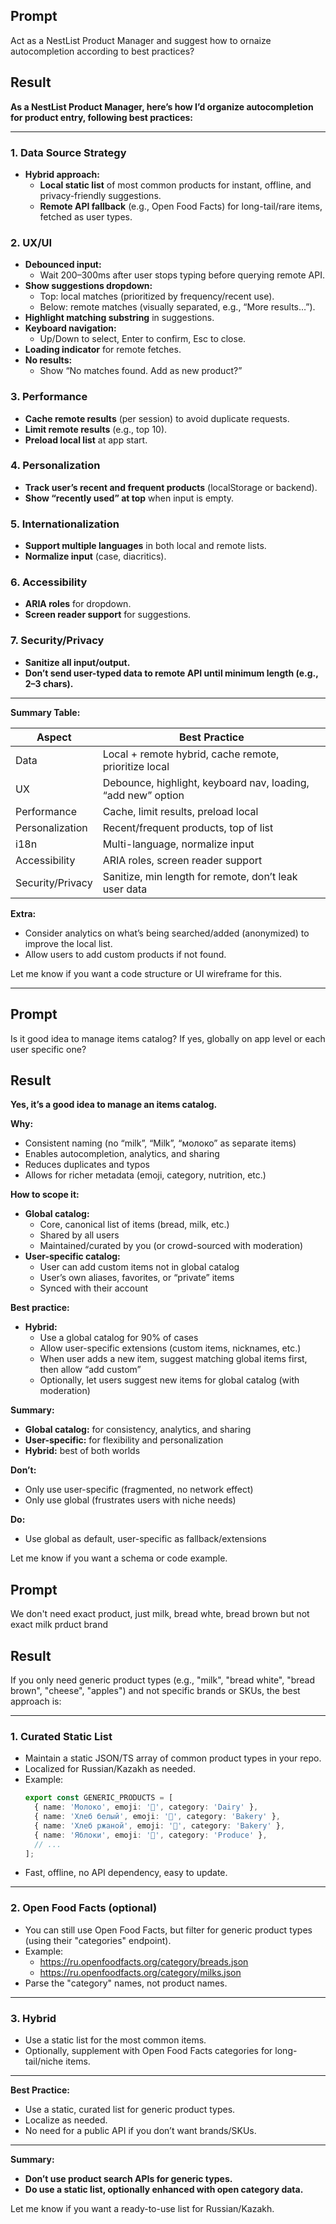 ## Prompt

Act as a NestList Product Manager and suggest how to ornaize autocompletion according to best practices?

## Result

**As a NestList Product Manager, here’s how I’d organize autocompletion for product entry, following best practices:**

---

### 1. **Data Source Strategy**
- **Hybrid approach:**  
  - **Local static list** of most common products for instant, offline, and privacy-friendly suggestions.
  - **Remote API fallback** (e.g., Open Food Facts) for long-tail/rare items, fetched as user types.

### 2. **UX/UI**
- **Debounced input:**  
  - Wait 200–300ms after user stops typing before querying remote API.
- **Show suggestions dropdown:**  
  - Top: local matches (prioritized by frequency/recent use).
  - Below: remote matches (visually separated, e.g., “More results…”).
- **Highlight matching substring** in suggestions.
- **Keyboard navigation:**  
  - Up/Down to select, Enter to confirm, Esc to close.
- **Loading indicator** for remote fetches.
- **No results:**  
  - Show “No matches found. Add as new product?”

### 3. **Performance**
- **Cache remote results** (per session) to avoid duplicate requests.
- **Limit remote results** (e.g., top 10).
- **Preload local list** at app start.

### 4. **Personalization**
- **Track user’s recent and frequent products** (localStorage or backend).
- **Show “recently used” at top** when input is empty.

### 5. **Internationalization**
- **Support multiple languages** in both local and remote lists.
- **Normalize input** (case, diacritics).

### 6. **Accessibility**
- **ARIA roles** for dropdown.
- **Screen reader support** for suggestions.

### 7. **Security/Privacy**
- **Sanitize all input/output.**
- **Don’t send user-typed data to remote API until minimum length (e.g., 2–3 chars).**

---

**Summary Table:**

| Aspect           | Best Practice                                                                 |
|------------------|-------------------------------------------------------------------------------|
| Data             | Local + remote hybrid, cache remote, prioritize local                         |
| UX               | Debounce, highlight, keyboard nav, loading, “add new” option                  |
| Performance      | Cache, limit results, preload local                                           |
| Personalization  | Recent/frequent products, top of list                                         |
| i18n             | Multi-language, normalize input                                               |
| Accessibility    | ARIA roles, screen reader support                                             |
| Security/Privacy | Sanitize, min length for remote, don’t leak user data                         |


**Extra:**  
- Consider analytics on what’s being searched/added (anonymized) to improve the local list.
- Allow users to add custom products if not found.

Let me know if you want a code structure or UI wireframe for this.

---

## Prompt

Is it good idea to manage items catalog?
If yes, globally on app level or each user specific one?

## Result

**Yes, it’s a good idea to manage an items catalog.**

**Why:**  
- Consistent naming (no “milk”, “Milk”, “молоко” as separate items)
- Enables autocompletion, analytics, and sharing
- Reduces duplicates and typos
- Allows for richer metadata (emoji, category, nutrition, etc.)

**How to scope it:**  
- **Global catalog:**  
  - Core, canonical list of items (bread, milk, etc.)  
  - Shared by all users  
  - Maintained/curated by you (or crowd-sourced with moderation)
- **User-specific catalog:**  
  - User can add custom items not in global catalog  
  - User’s own aliases, favorites, or “private” items  
  - Synced with their account

**Best practice:**  
- **Hybrid:**  
  - Use a global catalog for 90% of cases  
  - Allow user-specific extensions (custom items, nicknames, etc.)  
  - When user adds a new item, suggest matching global items first, then allow “add custom”  
  - Optionally, let users suggest new items for global catalog (with moderation)

**Summary:**  
- **Global catalog:** for consistency, analytics, and sharing  
- **User-specific:** for flexibility and personalization  
- **Hybrid:** best of both worlds

**Don’t:**  
- Only use user-specific (fragmented, no network effect)
- Only use global (frustrates users with niche needs)

**Do:**  
- Use global as default, user-specific as fallback/extensions

Let me know if you want a schema or code example.


## Prompt

We don't need exact product, just milk, bread whte, bread brown but not exact milk prduct brand

## Result

If you only need generic product types (e.g., "milk", "bread white", "bread brown", "cheese", "apples") and not specific brands or SKUs, the best approach is:

---

### 1. **Curated Static List**
- Maintain a static JSON/TS array of common product types in your repo.
- Localized for Russian/Kazakh as needed.
- Example:
  ```ts
  export const GENERIC_PRODUCTS = [
    { name: 'Молоко', emoji: '🥛', category: 'Dairy' },
    { name: 'Хлеб белый', emoji: '🍞', category: 'Bakery' },
    { name: 'Хлеб ржаной', emoji: '🥖', category: 'Bakery' },
    { name: 'Яблоки', emoji: '🍏', category: 'Produce' },
    // ...
  ];
  ```
- Fast, offline, no API dependency, easy to update.

---

### 2. **Open Food Facts (optional)**
- You can still use Open Food Facts, but filter for generic product types (using their "categories" endpoint).
- Example:  
  - https://ru.openfoodfacts.org/category/breads.json
  - https://ru.openfoodfacts.org/category/milks.json
- Parse the "category" names, not product names.

---

### 3. **Hybrid**
- Use a static list for the most common items.
- Optionally, supplement with Open Food Facts categories for long-tail/niche items.

---

**Best Practice:**  
- Use a static, curated list for generic product types.
- Localize as needed.
- No need for a public API if you don’t want brands/SKUs.

---

**Summary:**  
- **Don’t use product search APIs for generic types.**
- **Do use a static list, optionally enhanced with open category data.**

Let me know if you want a ready-to-use list for Russian/Kazakh.
